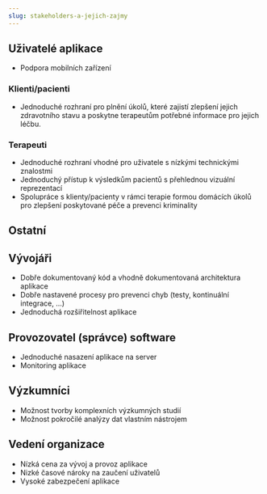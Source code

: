 ```yaml
---
slug: stakeholders-a-jejich-zajmy
---
```


## Uživatelé aplikace

-   Podpora mobilních zařízení

### Klienti/pacienti

-   Jednoduché rozhraní pro plnění úkolů, které zajistí zlepšení jejich
    zdravotního stavu a poskytne terapeutům potřebné informace pro jejich léčbu.

### Terapeuti

-   Jednoduché rozhraní vhodné pro uživatele s nízkými technickými znalostmi
-   Jednoduchý přístup k výsledkům pacientů s přehlednou vizuální reprezentací
-   Spolupráce s klienty/pacienty v rámci terapie formou domácích úkolů pro
    zlepšení poskytované péče a prevenci kriminality

## Ostatní

## Vývojáři

-   Dobře dokumentovaný kód a vhodně dokumentovaná architektura aplikace
-   Dobře nastavené procesy pro prevenci chyb (testy, kontinuální integrace,
    ...)
-   Jednoduchá rozšiřitelnost aplikace

## Provozovatel (správce) software

-   Jednoduché nasazení aplikace na server
-   Monitoring aplikace

## Výzkumníci

-   Možnost tvorby komplexních výzkumných studií
-   Možnost pokročilé analýzy dat vlastním nástrojem

## Vedení organizace

-   Nízká cena za vývoj a provoz aplikace
-   Nizké časové nároky na zaučení uživatelů
-   Vysoké zabezpečení aplikace
